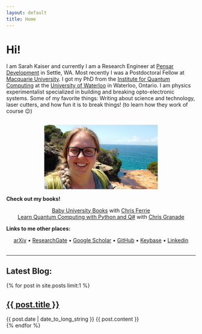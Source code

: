 ```yaml
---
layout: default
title: Home
---
```

 
# Hi! #

I am Sarah Kaiser and currently I am a Research Engineer at [Pensar Development](https://pensardevelopment.com/) in Settle, WA. Most recently I was a Postdoctoral Fellow at [Macquarie University](https://www.mq.edu.au/). I got my PhD from the [Institute for Quantum Computing](https://uwaterloo.ca/institute-for-quantum-computing/) at the [University of Waterloo](https://uwaterloo.ca/) in Waterloo, Ontario. I am physics experimentalist specialized in building and breaking opto-electronic systems. Some of my favorite things: Writing about science and technology, laser cutters, and how fun it is to break things! (to learn how they work of course 😉)

<p style="text-align: center;">
	<img src="/public/profile-photo.jpg" alt="Sarah Kaiser" style="width: 60%; display: inline;padding-top: 1em;"/>
</p>

**Check out my books!**

<p style="text-align: center;"><a href="https://www.amazon.com/Sarah-Kaiser/e/B07H4VDXW5/" target="_top">Baby University Books</a> with <a href="https://csferrie.com/">Chris Ferrie</a><br> 
<a href="https://www.manning.com/books/learn-quantum-computing-with-python-and-q-sharp" target="_top">Learn Quantum Computing with Python and Q#</a> with <a href="https://cgranade.com/">Chris Granade</a>
	<!-- <img src="/public/profile-photo.jpg" alt="Sarah Kaiser" style="width: 60%; display: inline;padding-top: 1em;"/> -->
</p>

**Links to me other places:**
<p style="text-align: center;">
<!-- [arXiv](http://arxiv.org/a/kaiser_s_1) •
[ResearchGate](https://www.researchgate.net/profile/Sarah_Kaiser) •
[Google Scholar](https://scholar.google.ca/citations?user=wUnQwUMAAAAJ&hl=en) •
[GitHub](https://github.com/crazy4pi314) •
[Linkedin](https://www.linkedin.com/in/sckaiser1) -->
<a href="http://arxiv.org/a/kaiser_s_1" target="_top">arXiv</a> • 
<a href="https://www.researchgate.net/profile/Sarah_Kaiser" target="_top">ResearchGate</a> • 
<a href="https://scholar.google.ca/citations?user=wUnQwUMAAAAJ&hl=en" target="_top">Google Scholar</a> • 
<a href="https://github.com/crazy4pi314" target="_top">GitHub</a> • 
<a href="https://keybase.io/skaiser" target="_top">Keybase</a> • 
<a href="https://www.linkedin.com/in/sckaiser1" target="_top">Linkedin</a><br>
<br>
</p>



---

## Latest Blog: ##

<div class="posts">
{% for post in site.posts limit:1 %}
<article>
  <h2>
    <a href="{{ post.url }}">
      {{ post.title }}
    </a>
  </h2>
  <time datetime="{{ post.date | date: "%Y-%m-%d" }}">{{ post.date | date_to_long_string }}</time>
  {{ post.content }}
</article>
{% endfor %}
</div>
